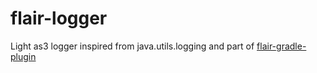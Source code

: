 # flair-logger

Light as3 logger inspired from java.utils.logging and part of [flair-gradle-plugin](https://github.com/SamYStudiO/flair-gradle-plugin)

